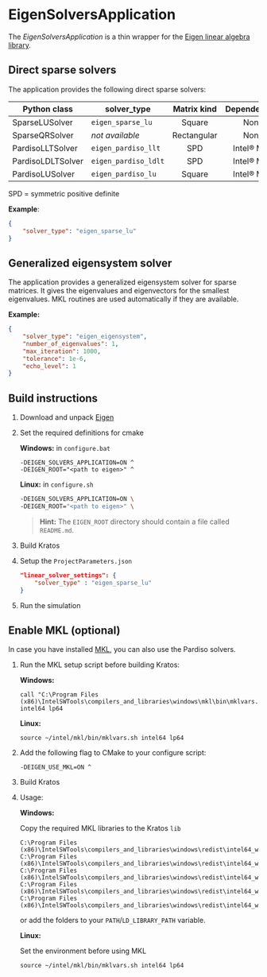 # EigenSolversApplication

The *EigenSolversApplication* is a thin wrapper for the [Eigen linear algebra library](http://eigen.tuxfamily.org/index.php?title=Main_Page).

## Direct sparse solvers

The application provides the following direct sparse solvers:

| Python class      | solver_type          | Matrix kind | Dependencies |
|-------------------|----------------------|:-----------:|:------------:|
| SparseLUSolver    | `eigen_sparse_lu`    | Square      | None         |
| SparseQRSolver    | *not available*      | Rectangular | None         |
| PardisoLLTSolver  | `eigen_pardiso_llt`  | SPD         | Intel® MKL   |
| PardisoLDLTSolver | `eigen_pardiso_ldlt` | SPD         | Intel® MKL   |
| PardisoLUSolver   | `eigen_pardiso_lu`   | Square      | Intel® MKL   |

SPD = symmetric positive definite

**Example**:

```json
{
    "solver_type": "eigen_sparse_lu"
}
```

## Generalized eigensystem solver

The application provides a generalized eigensystem solver for sparse matrices. It gives the eigenvalues and eigenvectors for the smallest eigenvalues. MKL routines are used automatically if they are available.

**Example:**

```json
{
    "solver_type": "eigen_eigensystem",
    "number_of_eigenvalues": 1,
    "max_iteration": 1000,
    "tolerance": 1e-6,
    "echo_level": 1
}
```

## Build instructions

1. Download and unpack [Eigen](http://eigen.tuxfamily.org/)

2. Set the required definitions for cmake

    **Windows:** in `configure.bat`

    ```batch
    -DEIGEN_SOLVERS_APPLICATION=ON ^
    -DEIGEN_ROOT="<path to eigen>" ^
    ```

    **Linux:** in `configure.sh`

    ```bash
    -DEIGEN_SOLVERS_APPLICATION=ON \
    -DEIGEN_ROOT="<path to eigen>" \
    ```

    > **Hint:** The `EIGEN_ROOT` directory should contain a file called `README.md`.

3. Build Kratos

4. Setup the `ProjectParameters.json`

    ```json
    "linear_solver_settings": {
        "solver_type" : "eigen_sparse_lu"
    }
    ```

5. Run the simulation

## Enable MKL (optional)

In case you have installed [MKL](https://software.intel.com/en-us/mkl), you can also use the Pardiso solvers.

1. Run the MKL setup script before building Kratos:

    **Windows:**

    ```batch
    call "C:\Program Files (x86)\IntelSWTools\compilers_and_libraries\windows\mkl\bin\mklvars.bat" intel64 lp64
    ```
    
    **Linux:**

    ```batch
    source ~/intel/mkl/bin/mklvars.sh intel64 lp64
    ```

2. Add the following flag to CMake to your configure script:
    
    ```batch
    -DEIGEN_USE_MKL=ON ^
    ```

3. Build Kratos

4. Usage:

    **Windows:**

    Copy the required MKL libraries to the Kratos `lib`

    ```batch
    C:\Program Files (x86)\IntelSWTools\compilers_and_libraries\windows\redist\intel64_win\mkl\mkl_core.dll
    C:\Program Files (x86)\IntelSWTools\compilers_and_libraries\windows\redist\intel64_win\mkl\mkl_rt.dll
    C:\Program Files (x86)\IntelSWTools\compilers_and_libraries\windows\redist\intel64_win\mkl\mkl_intel_thread.dll
    C:\Program Files (x86)\IntelSWTools\compilers_and_libraries\windows\redist\intel64_win\mkl\mkl_def.dll
    C:\Program Files (x86)\IntelSWTools\compilers_and_libraries\windows\redist\intel64_win\compiler\libiomp5md.dll
    ```

    or add the folders to your `PATH`/`LD_LIBRARY_PATH` variable.

    **Linux:**
    
    Set the environment before using MKL
    ```batch
    source ~/intel/mkl/bin/mklvars.sh intel64 lp64
    ```